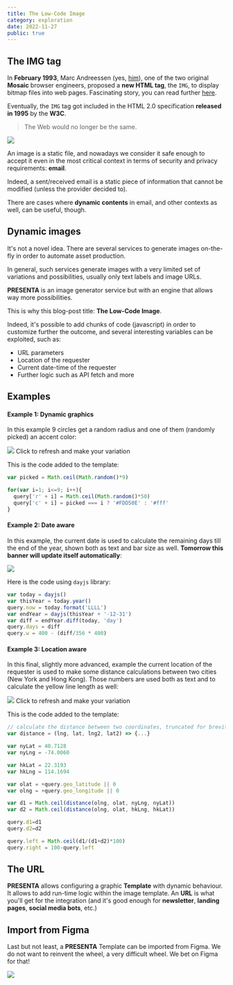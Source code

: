 ```yaml
---
title: The Low-Code Image
category: exploration
date: 2022-11-27
public: true
---
```


## The IMG tag

In **February 1993**, Marc Andreessen (yes, [him](https://en.wikipedia.org/wiki/Marc_Andreessen)), one of the two original **Mosaic** browser engineers, proposed a **new HTML tag**, the `IMG`, to display bitmap files into web pages. Fascinating story, you can read further [here](https://thehistoryoftheweb.com/the-origin-of-the-img-tag/).

Eventually, the `IMG` tag got included in the HTML 2.0 specification **released in 1995** by the **W3C**.

> The Web would no longer be the same.

![](/blog/the-low-code-image/mosaic.jpg)

An image is a static file, and nowadays we consider it safe enough to accept it even in the most critical context in terms of security and privacy requirements: **email**.

Indeed, a sent/received email is a static piece of information that cannot be modified (unless the provider decided to).

There are cases where **dynamic contents** in email, and other contexts as well, can be useful, though.



## Dynamic images

It's not a novel idea. There are several services to generate images on-the-fly in order to automate asset production.

In general, such services generate images with a very limited set of variations and possibilities, usually only text labels and image URLs.

**PRESENTA** is an image generator service but with an engine that allows way more possibilities.

This is why this blog-post title: **The Low-Code Image**.

Indeed, it's possible to add chunks of code (javascript) in order to customize further the outcome, and several interesting variables can be exploited, such as:

- URL parameters
- Location of the requester
- Current date-time of the requester
- Further logic such as API fetch and more



## Examples





#### Example 1: Dynamic graphics

In this example 9 circles get a random radius and one of them (randomly picked) an accent color:

<p class="refreshImgOnClick">
    <img src="https://daily.presenta.workers.dev/zGywhb2oJn:ynpwlE0eu" />
    <span>Click to refresh and make your variation</span>
</p>



This is the code added to the template:

```js
var picked = Math.ceil(Math.random()*9)

for(var i=1; i<=9; i++){
  query['r' + i] = Math.ceil(Math.random()*50)
  query['c' + i] = picked === i ? '#FDD50E' : '#fff'
}
```



#### Example 2: Date aware

In this example, the current date is used to calculate the remaining days till the end of the year, shown both as text and bar size as well. **Tomorrow this banner will update itself automatically**:

<p class="refreshImgOnClick">
    <img src="https://daily.presenta.workers.dev/zGywhb2oJn:KYIvNqK5p" />
</p>


Here is the code using `dayjs` library:

```js
var today = dayjs()
var thisYear = today.year()
query.now = today.format('LLLL')
var endYear = dayjs(thisYear + '-12-31')
var diff = endYear.diff(today, 'day')
query.days = diff
query.w = 400 - (diff/356 * 400)
```





#### Example 3: Location aware

In this final, slightly more advanced, example the current location of the requester is used to make some distance calculations between two cities (New York and Hong Kong). Those numbers are used both as text and to calculate the yellow line length as well:

<p class="refreshImgOnClick">
    <img src="https://daily.presenta.workers.dev/zGywhb2oJn:6uuz1DSXG" data-props="geo_city=true&geo_latitude=true&geo_longitude=true" />
    <span>Click to refresh and make your variation</span>
</p>




This is the code added to the template:

```js
// calculate the distance between two coordinates, truncated for brevity
var distance = (lng, lat, lng2, lat2) => {...}

var nyLat = 40.7128
var nyLng = -74.0060

var hkLat = 22.3193
var hkLng = 114.1694

var olat = +query.geo_latitude || 0
var olng = +query.geo_longitude || 0

var d1 = Math.ceil(distance(olng, olat, nyLng, nyLat))
var d2 = Math.ceil(distance(olng, olat, hkLng, hkLat))

query.d1=d1
query.d2=d2

query.left = Math.ceil(d1/(d1+d2)*100)
query.right = 100-query.left
```







## The URL

**PRESENTA** allows configuring a graphic **Template** with dynamic behaviour. It allows to add run-time logic within the image template. An **URL** is what you'll get for the integration (and it's good enough for **newsletter**, **landing pages**, **social media bots**, etc.)

## Import from Figma

Last but not least, a **PRESENTA** Template can be imported from Figma. We do not want to reinvent the wheel, a very difficult wheel. We bet on Figma for that!

![](/blog/figma-link.png)
